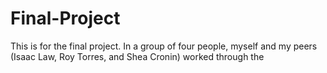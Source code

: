 # Final-Project

This is for the final project. In a group of four people, myself and my peers (Isaac Law, Roy Torres, and Shea Cronin) worked through the 
